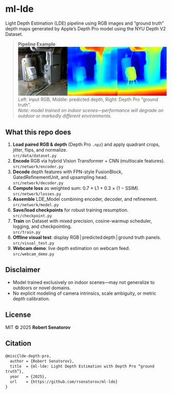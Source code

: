 # ml-lde

Light Depth Estimation (LDE) pipeline using RGB images and “ground truth” depth maps generated by Apple’s Depth Pro  model using the NYU Depth V2 Dataset.  

> **Pipeline Example**  
> ![RGB | Predicted | Ground Truth](example/image.png)  
> Left: input RGB, Middle: predicted depth, Right: Depth Pro “ground truth”.  
> _Note: model trained on indoor scenes—performance will degrade on outdoor or markedly different environments._

## What this repo does

1. **Load paired RGB & depth** (Depth Pro `.npz`) and apply quadrant crops, jitter, flips, and normalize.  
   `src/data/dataset.py`  
2. **Encode** RGB via hybrid Vision Transformer + CNN (multiscale features).  
   `src/network/encoder.py`  
3. **Decode** depth features with FPN-style FusionBlock, GatedRefinementUnit, and upsampling head.  
   `src/network/decoder.py`  
4. **Compute loss** as weighted sum: 0.7 × L1 + 0.3 × (1 − SSIM).  
   `src/network/losses.py`  
5. **Assemble** LDE_Model combining encoder, decoder, and refinement.  
   `src/network/model.py`  
6. **Save/load checkpoints** for robust training resumption.  
   `src/checkpoint.py`  
7. **Train** on Dataset with mixed precision, cosine-warmup scheduler, logging, and checkpointing.  
   `src/train.py`  
8. **Offline visual test**: display RGB | predicted depth | ground truth panels.  
   `src/visual_test.py`  
9. **Webcam demo**: live depth estimation on webcam feed.  
   `src/webcam_demo.py`  

## Disclaimer

- Model trained exclusively on indoor scenes—may not generalize to outdoors or novel domains.  
- No explicit modeling of camera intrinsics, scale ambiguity, or metric depth calibration.

## License

MIT © 2025 **Robert Senatorov**

## Citation

```
@misc{lde-depth-pro,
  author = {Robert Senatorov},
  title  = {ml-lde: Light Depth Estimation with Depth Pro “ground truth”},
  year   = {2025},
  url    = {https://github.com/rsenatorov/ml-lde}
}
```  
